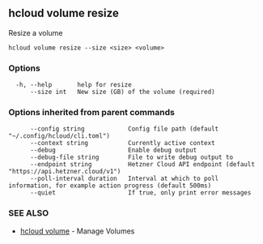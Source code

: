 ## hcloud volume resize

Resize a volume

```
hcloud volume resize --size <size> <volume>
```

### Options

```
  -h, --help       help for resize
      --size int   New size (GB) of the volume (required)
```

### Options inherited from parent commands

```
      --config string            Config file path (default "~/.config/hcloud/cli.toml")
      --context string           Currently active context
      --debug                    Enable debug output
      --debug-file string        File to write debug output to
      --endpoint string          Hetzner Cloud API endpoint (default "https://api.hetzner.cloud/v1")
      --poll-interval duration   Interval at which to poll information, for example action progress (default 500ms)
      --quiet                    If true, only print error messages
```

### SEE ALSO

* [hcloud volume](hcloud_volume.md)	 - Manage Volumes
